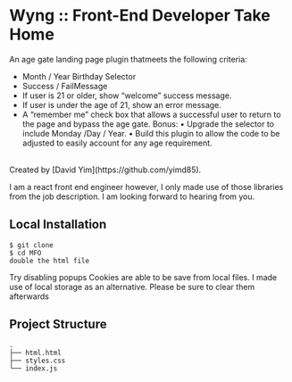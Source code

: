 # Wyng :: Front-End Developer Take Home

An age gate landing page plugin thatmeets the following criteria:
* Month / Year Birthday Selector
* Success / FailMessage 
* If user is 21 or older, show “welcome” success message.
* If user is under the age of 21, show an error message.
* A “remember me” check box that allows a successful user to return to the page and bypass the age gate.
Bonus:
• Upgrade the selector to include Monday /Day / Year.
• Build this plugin to allow the code to be adjusted to easily account for any age requirement.
<br>
Created by [David Yim](https://github.com/yimd85).

I am a react front end engineer however, I only made use of those libraries from the job description. 
I am looking forward to hearing from you.

## Local Installation

```
$ git clone 
$ cd MFO
double the html file
```
Try disabling popups
Cookies are able to be save from local files. I made use of local storage as an alternative. Please be sure to clear them afterwards

## Project Structure

```
.
├── html.html     
├── styles.css     
└── index.js       

```